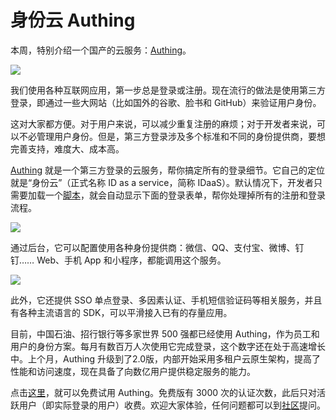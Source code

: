 # 身份云 Authing

本周，特别介绍一个国产的云服务：[Authing](https://authing.cn/)。

![](https://www.wangbase.com/blogimg/asset/202009/bg2020093002.jpg)

我们使用各种互联网应用，第一步总是登录或注册。现在流行的做法是使用第三方登录，即通过一些大网站（比如国外的谷歌、脸书和 GitHub）来验证用户身份。

这对大家都方便。对于用户来说，可以减少重复注册的麻烦；对于开发者来说，可以不必管理用户身份。但是，第三方登录涉及多个标准和不同的身份提供商，要想完善支持，难度大、成本高。

[Authing](https://authing.cn/) 就是一个第三方登录的云服务，帮你搞定所有的登录细节。它自己的定位就是“身份云”（正式名称 ID as a service，简称 IDaaS）。默认情况下，开发者只需要加载一个[脚本](https://github.com/Authing/Guard)，就会自动显示下面的登录表单，帮你处理掉所有的注册和登录流程。

![](https://www.wangbase.com/blogimg/asset/202009/bg2020093012.jpg)

通过后台，它可以配置使用各种身份提供商：微信、QQ、支付宝、微博、钉钉…… Web、手机 App 和小程序，都能调用这个服务。

![](https://www.wangbase.com/blogimg/asset/202009/bg2020093005.jpg)

此外，它还提供 SSO 单点登录、多因素认证、手机短信验证码等相关服务，并且有各种主流语言的 SDK，可以平滑接入已有的存量应用。

目前，中国石油、招行银行等多家世界 500 强都已经使用 Authing，作为员工和用户的身份方案。每月有数百万人次使用它完成登录，这个数字还在处于高速增长中。上个月，Authing 升级到了2.0版，内部开始采用多租户云原生架构，提高了性能和访问速度，现在具备了向数亿用户提供稳定服务的能力。

点击[这里](https://docs.authing.cn/quickstart/create-authing-account.html)，就可以免费试用 Authing。免费版有 3000 次的认证次数，此后只对活跃用户（即实际登录的用户）收费。欢迎大家体验，任何问题都可以到[社区](https://gitter.im/authing-chat/community)提问。
